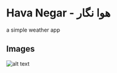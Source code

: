 # Hava Negar - هوا نگار

a simple weather app

## Images
![alt text](https://raw.githubusercontent.com/username/projectname/branch/path/to/img.png)